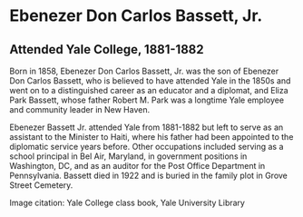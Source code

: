 # Ebenezer Don Carlos Bassett, Jr.
## Attended Yale College, 1881-1882
Born in 1858, Ebenezer Don Carlos Bassett, Jr. was the son of Ebenezer Don Carlos Bassett, who is believed to have attended Yale in the 1850s and went on to a distinguished career as an educator and a diplomat, and Eliza Park Bassett, whose father Robert M. Park was a longtime Yale employee and community leader in New Haven. 

Ebenezer Bassett Jr. attended Yale from 1881-1882 but left to serve as an assistant to the Minister to Haiti, where his father had been appointed to the diplomatic service years before. Other occupations included serving as a school principal in Bel Air, Maryland, in government positions in Washington, DC, and as an auditor for the Post Office Department in Pennsylvania. Bassett died in 1922 and is buried in the family plot in Grove Street Cemetery. 

Image citation: Yale College class book, Yale University Library

